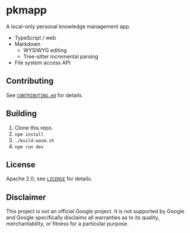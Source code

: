 # pkmapp

A local-only personal knowledge management app.

* TypeScript / web
* Markdown
  * WYSIWYG editing
  * Tree-sitter incremental parsing
* File system access API

## Contributing

See [`CONTRIBUTING.md`](CONTRIBUTING.md) for details.

## Building

1. Clone this repo.
2. `npm install`
3. `./build-wasm.sh`
4. `npm run dev`

## License

Apache 2.0; see [`LICENSE`](LICENSE) for details.

## Disclaimer

This project is not an official Google project. It is not supported by
Google and Google specifically disclaims all warranties as to its quality,
merchantability, or fitness for a particular purpose.
